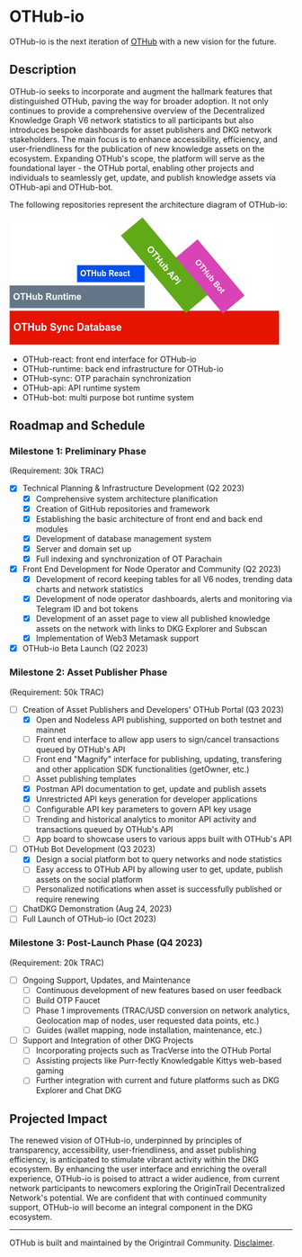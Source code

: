 # OTHub-io

OTHub-io is the next iteration of [OTHub](https://github.com/OT-Hub/OTHub) with a new vision for the future.

## Description
OTHub-io seeks to incorporate and augment the hallmark features that distinguished OTHub, paving the way for broader adoption. It not only continues to provide a comprehensive overview of the Decentralized Knowledge Graph V6 network statistics to all participants but also introduces bespoke dashboards for asset publishers and DKG network stakeholders. The main focus is to enhance accessibility, efficiency, and user-friendliness for the publication of new knowledge assets on the ecosystem. Expanding OTHub's scope, the platform will serve as the foundational layer - the OTHub portal, enabling other projects and individuals to seamlessly get, update, and publish knowledge assets via OTHub-api and OTHub-bot.

The following repositories represent the architecture diagram of OTHub-io:

![Architecture Diagram](architectureDiagram.png)

- OTHub-react: front end interface for OTHub-io
- OTHub-runtime: back end infrastructure for OTHub-io
- OTHub-sync: OTP parachain synchronization
- OTHub-api: API runtime system
- OTHub-bot: multi purpose bot runtime system
## Roadmap and Schedule
### Milestone 1: Preliminary Phase
(Requirement: 30k TRAC)
- [x] Technical Planning & Infrastructure Development (Q2 2023)
  - [x] Comprehensive system architecture planification
  - [x] Creation of GitHub repositories and framework
  - [x] Establishing the basic architecture of front end and back end modules
  - [x] Development of database management system
  - [x] Server and domain set up
  - [x] Full indexing and synchronization of OT Parachain
- [x] Front End Development for Node Operator and Community (Q2 2023)
  - [x] Development of record keeping tables for all V6 nodes, trending data charts and network statistics
  - [x] Development of node operator dashboards, alerts and monitoring via Telegram ID and bot tokens
  - [x] Development of an asset page to view all published knowledge assets on the network with links to DKG Explorer and Subscan
  - [x] Implementation of Web3 Metamask support
- [x] OTHub-io Beta Launch (Q2 2023)
### Milestone 2: Asset Publisher Phase
(Requirement: 50k TRAC)
- [ ] Creation of Asset Publishers and Developers' OTHub Portal (Q3 2023)
  - [x] Open and Nodeless API publishing, supported on both testnet and mainnet
  - [ ] Front end interface to allow app users to sign/cancel transactions queued by OTHub's API
  - [ ] Front end "Magnify" interface for publishing, updating, transfering and other application SDK functionalities (getOwner, etc.)
  - [ ] Asset publishing templates
  - [x] Postman API documentation to get, update and publish assets
  - [x] Unrestricted API keys generation for developer applications
  - [ ] Configurable API key parameters to govern API key usage
  - [ ] Trending and historical analytics to monitor API activity and transactions queued by OTHub's API
  - [ ] App board to showcase users to various apps built with OTHub's API
- [ ] OTHub Bot Development (Q3 2023)
  - [x] Design a social platform bot to query networks and node statistics
  - [ ] Easy access to OTHub API by allowing user to get, update, publish assets on the social platform
  - [ ] Personalized notifications when asset is successfully published or require renewing
- [ ] ChatDKG Demonstration (Aug 24, 2023)
- [ ] Full Launch of OTHub-io (Oct 2023)
### Milestone 3: Post-Launch Phase (Q4 2023)
(Requirement: 20k TRAC)
- [ ] Ongoing Support, Updates, and Maintenance
  - [ ] Continuous development of new features based on user feedback
  - [ ] Build OTP Faucet
  - [ ] Phase 1 improvements (TRAC/USD conversion on network analytics, Geolocation map of nodes, user requested data points, etc.)
  - [ ] Guides (wallet mapping, node installation, maintenance, etc.)
- [ ] Support and Integration of other DKG Projects
  - [ ] Incorporating projects such as TracVerse into the OTHub Portal 
  - [ ] Assisting projects like Purr-fectly Knowledgable Kittys web-based gaming 
  - [ ] Further integration with current and future platforms such as DKG Explorer and Chat DKG

## Projected Impact
The renewed vision of OTHub-io, underpinned by principles of transparency, accessibility, user-friendliness, and asset publishing efficiency, is anticipated to stimulate vibrant activity within the DKG ecosystem. By enhancing the user interface and enriching the overall experience, OTHub-io is poised to attract a wider audience, from current network participants to newcomers exploring the OriginTrail Decentralized Network's potential. We are confident that with continued community support, OTHub-io will become an integral component in the DKG ecosystem. 
_____

OTHub is built and maintained by the Origintrail Community. [Disclaimer](https://github.com/othub-io/othub-io/blob/main/Disclaimer.md).
